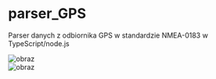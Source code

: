 # parser_GPS
Parser danych z odbiornika GPS w standardzie NMEA-0183 w TypeScript/node.js

![obraz](https://github.com/TheSinOfGreed/parser_GPS/assets/80159294/cddbf370-a756-47f6-a2a4-70119b66845f)<br>
![obraz](https://github.com/TheSinOfGreed/parser_GPS/assets/80159294/07167b96-0a4a-4659-86c9-bc1d1274ae69)


